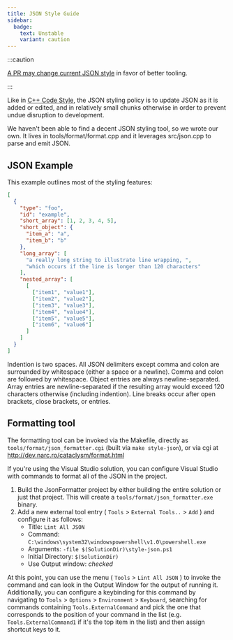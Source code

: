 ```yaml
---
title: JSON Style Guide
sidebar:
  badge:
    text: Unstable
    variant: caution
---
```


:::caution

[A PR may change current JSON style](https://github.com/cataclysmbnteam/Cataclysm-BN/pull/3118) in
favor of better tooling.

:::

Like in [C++ Code Style](./code_style), the JSON styling policy is to update JSON as it is added or
edited, and in relatively small chunks otherwise in order to prevent undue disruption to
development.

We haven't been able to find a decent JSON styling tool, so we wrote our own. It lives in
tools/format/format.cpp and it leverages src/json.cpp to parse and emit JSON.

## JSON Example

This example outlines most of the styling features:

```json
[
  {
    "type": "foo",
    "id": "example",
    "short_array": [1, 2, 3, 4, 5],
    "short_object": {
      "item_a": "a",
      "item_b": "b"
    },
    "long_array": [
      "a really long string to illustrate line wrapping, ",
      "which occurs if the line is longer than 120 characters"
    ],
    "nested_array": [
      [
        ["item1", "value1"],
        ["item2", "value2"],
        ["item3", "value3"],
        ["item4", "value4"],
        ["item5", "value5"],
        ["item6", "value6"]
      ]
    ]
  }
]
```

Indention is two spaces. All JSON delimiters except comma and colon are surrounded by whitespace
(either a space or a newline). Comma and colon are followed by whitespace. Object entries are always
newline-separated. Array entries are newline-separated if the resulting array would exceed 120
characters otherwise (including indention). Line breaks occur after open brackets, close brackets,
or entries.

## Formatting tool

The formatting tool can be invoked via the Makefile, directly as `tools/format/json_formatter.cgi`
(built via `make style-json`), or via cgi at http://dev.narc.ro/cataclysm/format.html

If you're using the Visual Studio solution, you can configure Visual Studio with commands to format
all of the JSON in the project.

1. Build the JsonFormatter project by either building the entire solution or just that project. This
   will create a `tools/format/json_formatter.exe` binary.
2. Add a new external tool entry ( `Tools` > `External Tools..` > `Add` ) and configure it as
   follows:
   - Title: `Lint All JSON`
   - Command: `C:\windows\system32\windowspowershell\v1.0\powershell.exe`
   - Arguments: `-file $(SolutionDir)\style-json.ps1`
   - Initial Directory: `$(SolutionDir)`
   - Use Output window: _checked_

At this point, you can use the menu ( `Tools` > `Lint All JSON` ) to invoke the command and can look
in the Output Window for the output of running it. Additionally, you can configure a keybinding for
this command by navigating to `Tools` > `Options` > `Environment` > `Keyboard`, searching for
commands containing `Tools.ExternalCommand` and pick the one that corresponds to the position of
your command in the list (e.g. `Tools.ExternalCommand1` if it's the top item in the list) and then
assign shortcut keys to it.
